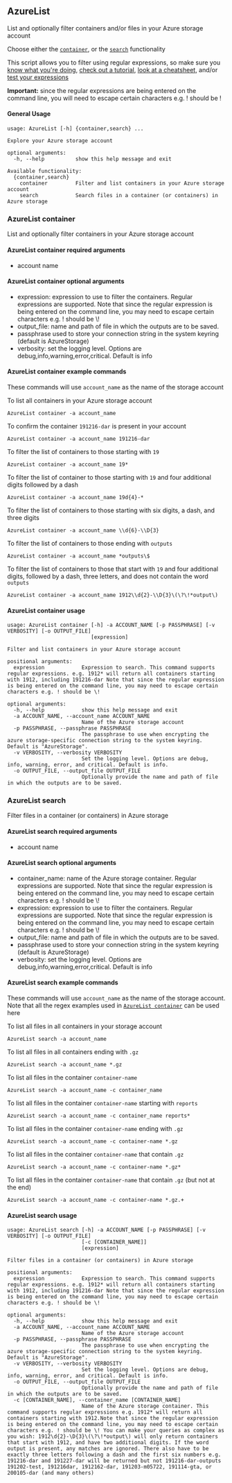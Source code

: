 ## AzureList

List and optionally filter containers and/or files in your Azure storage account

Choose either the [`container`](#azurelist-container), or the [`search`](#azurelist-search) functionality

This script allows you to filter using regular expressions, so make sure you [know what you're doing](https://docs.python.org/3/howto/regex.html), [check out a tutorial](https://docs.python.org/3/howto/regex.html), [look at a cheatsheet](https://www.dataquest.io/blog/regex-cheatsheet/), and/or [test your expressions](https://pythex.org/)

**Important:** since the regular expressions are being entered on the command line, you will need to escape certain characters e.g. ! should be \!

#### General Usage

```
usage: AzureList [-h] {container,search} ...

Explore your Azure storage account

optional arguments:
  -h, --help          show this help message and exit

Available functionality:
  {container,search}
    container         Filter and list containers in your Azure storage account
    search            Search files in a container (or containers) in Azure storage
```

### AzureList container

List and optionally filter containers in your Azure storage account

#### AzureList container required arguments
- account name

#### AzureList container optional arguments
- expression: expression to use to filter the containers. Regular expressions are supported. Note that since the regular expression is being entered on the command line, you may need to escape certain characters e.g. ! should be \\!
- output_file: name and path of file in which the outputs are to be saved.
- passphrase used to store your connection string in the system keyring (default is AzureStorage)
- verbosity: set the logging level. Options are debug,info,warning,error,critical. Default is info

#### AzureList container example commands

These commands will use `account_name` as the name of the storage account

To list all containers in your Azure storage account

`AzureList container -a account_name`

To confirm the container `191216-dar` is present in your account

`AzureList container -a account_name 191216-dar`

To filter the list of containers to those starting with `19`

`AzureList container -a account_name 19*`

To filter the list of container to those starting with `19` and four additional digits followed by a dash

`AzureList container -a account_name 19d{4}-*`

To filter the list of containers to those starting with six digits, a dash, and three digits

`AzureList container -a account_name \\d{6}-\\D{3}`

To filter the list of containers to those ending with `outputs`

`AzureList container -a account_name *outputs\$`

To filter the list of containers to those that start with `19` and four additional digits, followed by a dash, three letters, and does not contain the word `outputs`

`AzureList container -a account_name 1912\\d{2}-\\D{3}\(\?\!*output\)`

#### AzureList container usage

```
usage: AzureList container [-h] -a ACCOUNT_NAME [-p PASSPHRASE] [-v VERBOSITY] [-o OUTPUT_FILE]
                           [expression]

Filter and list containers in your Azure storage account

positional arguments:
  expression            Expression to search. This command supports regular expressions. e.g. 1912* will return all containers starting with 1912, including 191216-dar Note that since the regular expression is being entered on the command line, you may need to escape certain characters e.g. ! should be \!

optional arguments:
  -h, --help            show this help message and exit
  -a ACCOUNT_NAME, --account_name ACCOUNT_NAME
                        Name of the Azure storage account
  -p PASSPHRASE, --passphrase PASSPHRASE
                        The passphrase to use when encrypting the azure storage-specific connection string to the system keyring. Default is "AzureStorage".
  -v VERBOSITY, --verbosity VERBOSITY
                        Set the logging level. Options are debug, info, warning, error, and critical. Default is info.
  -o OUTPUT_FILE, --output_file OUTPUT_FILE
                        Optionally provide the name and path of file in which the outputs are to be saved.
```

### AzureList search

Filter files in a container (or containers) in Azure storage

#### AzureList search required arguments
- account name

#### AzureList search optional arguments
- container_name: name of the Azure storage container. Regular expressions are supported. Note that since the regular expression is being entered on the command line, you may need to escape certain characters e.g. ! should be \\!
- expression: expression to use to filter the containers. Regular expressions are supported. Note that since the regular expression is being entered on the command line, you may need to escape certain characters e.g. ! should be \\!
- output_file: name and path of file in which the outputs are to be saved.
- passphrase used to store your connection string in the system keyring (default is AzureStorage)
- verbosity: set the logging level. Options are debug,info,warning,error,critical. Default is info

#### AzureList search example commands

These commands will use `account_name` as the name of the storage account. Note that all the regex examples used in [`AzureList container`](#azurelist-container-example-commands) can be used here

To list all files in all containers in your storage account

`AzureList search -a account_name`

To list all files in all containers ending with `.gz`

`AzureList search -a account_name *.gz`

To list all files in the container `container-name`

`AzureList search -a account_name -c container_name`

To list all files in the container `container-name` starting with `reports`

`AzureList search -a account_name -c container_name reports*`

To list all files in the container `container-name` ending with `.gz`

`AzureList search -a account_name -c container-name *.gz`

To list all files in the container `container-name` that contain `.gz` 

`AzureList search -a account_name -c container-name *.gz*`

To list all files in the container `container-name` that contain `.gz` (but not at the end)

`AzureList search -a account_name -c container-name *.gz.+`

#### AzureList search usage

```
usage: AzureList search [-h] -a ACCOUNT_NAME [-p PASSPHRASE] [-v VERBOSITY] [-o OUTPUT_FILE]
                        [-c [CONTAINER_NAME]]
                        [expression]

Filter files in a container (or containers) in Azure storage

positional arguments:
  expression            Expression to search. This command supports regular expressions. e.g. 1912* will return all containers starting with 1912, including 191216-dar Note that since the regular expression is being entered on the command line, you may need to escape certain characters e.g. ! should be \!

optional arguments:
  -h, --help            show this help message and exit
  -a ACCOUNT_NAME, --account_name ACCOUNT_NAME
                        Name of the Azure storage account
  -p PASSPHRASE, --passphrase PASSPHRASE
                        The passphrase to use when encrypting the azure storage-specific connection string to the system keyring. Default is "AzureStorage".
  -v VERBOSITY, --verbosity VERBOSITY
                        Set the logging level. Options are debug, info, warning, error, and critical. Default is info.
  -o OUTPUT_FILE, --output_file OUTPUT_FILE
                        Optionally provide the name and path of file in which the outputs are to be saved.
  -c [CONTAINER_NAME], --container_name [CONTAINER_NAME]
                        Name of the Azure storage container. This command supports regular expressions e.g. 1912* will return all containers starting with 1912.Note that since the regular expression is being entered on the command line, you may need to escape certain characters e.g. ! should be \! You can make your queries as complex as you wish: 1912\d{2}-\D{3}\(\?\!*output\) will only return containers that start with 1912, and have two additional digits. If the word output is present, any matches are ignored. There also have to be exactly three letters following a dash and the first six numbers e.g. 191216-dar and 191227-dar will be returned but not 191216-dar-outputs 191202-test, 191216dar, 1912162-dar, 191203-m05722, 191114-gta, or 200105-dar (and many others)
```